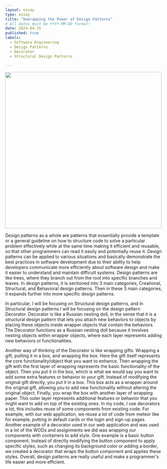 ```yaml
---
layout: essay
type: essay
title: "Unwrapping the Power of Design Patterns"
# All dates must be YYYY-MM-DD format!
date: 2024-04-25
published: true
labels:
  - Software Engineering
  - Design Patterns
  - Decorater
  - Structural Design Patterns

---
```


<img width="500px" class="rounded float-start pe-4" src= "https://www.creativefabrica.com/wp-content/uploads/2020/11/17/Christmas-Present-Gift-Box-Asset-Vector-Graphics-6658356-2-580x387.jpg" >

Design patterns as a whole are patterns that essentially provide a template or a general guideline on how to structure code to solve a particular problem effectively while at the same time making it efficient and reusable, so that other programmers can read it easily and potentially reuse it. Design patterns can be applied to various situations and basically demonstrate the best practices in software development due to their ability to help developers communicate more efficiently about software design and make it easier to understand and maintain difficult systems. Design patterns are like trees, where they branch out from the root into specific branches and leaves. In design patterns, it is sectioned into 3 main categories, Creational, Structural, and Behavioral design patterns. Then in these 3 main categories, it expands further into more specific design patterns.

In particular, I will be focusing on Structural design patterns, and in Structural design patterns I will be focusing on the design pattern Decorator. Decorator is like a Russian nesting doll, in the sense that it is a structural design pattern that lets you attach new behaviors to objects by placing these objects inside wrapper objects that contain the behaviors. The Decorator functions as a Russian nesting doll because it involves nesting objects within wrapper objects, where each layer represents adding new behaviors or functionalities.

Another way of thinking of the Decorator is like wrapping gifts. Wrapping a gift, putting it in a box, and wrapping the box. Here the gift itself represents the core functionality/object that you want to enhance. Then wrapping the gift with the first layer of wrapping represents the basic functionality of the object. Then you put it in the box, which is what we would say you want to add some extra features or behavior to your gift. Instead of modifying the original gift directly, you put it in a box. This box acts as a wrapper around the original gift, allowing you to add new functionality without altering the original object. Finally, you wrap the box with another layer of wrapping paper. This outer layer represents additional features or behavior that you might want to add on top of the existing ones. In my code, I use decorators a lot, this includes reuse of some components from existing code. For example, with our web application, we reuse a lot of code from meteor like for example, putting in default cards or the login and sign-up pages. Another example of a decorator used in our web application and was used in a lot of the WODs and assignments we did was wrapping our components with containers to add style. One example is a basic button component. Instead of directly modifying the button component to apply specific styles, such as changing its background color or adding a border, we created a decorator that wraps the button component and applies these styles. Overall, design patterns are really useful and make a programmer's life easier and more efficient.
